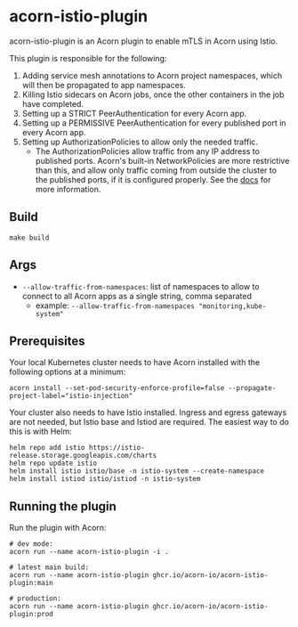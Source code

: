 # acorn-istio-plugin

acorn-istio-plugin is an Acorn plugin to enable mTLS in Acorn using Istio.

This plugin is responsible for the following:

1. Adding service mesh annotations to Acorn project namespaces, which will then be propagated to app namespaces.
2. Killing Istio sidecars on Acorn jobs, once the other containers in the job have completed.
3. Setting up a STRICT PeerAuthentication for every Acorn app.
4. Setting up a PERMISSIVE PeerAuthentication for every published port in every Acorn app.
5. Setting up AuthorizationPolicies to allow only the needed traffic.
   - The AuthorizationPolicies allow traffic from any IP address to published ports. Acorn's built-in NetworkPolicies are more restrictive than this, and allow only traffic coming from outside the cluster to the published ports, if it is configured properly. See the [docs](https://docs.acorn.io/next/installation/options#kubernetes-networkpolicies) for more information.

## Build

```shell
make build
```

## Args

- `--allow-traffic-from-namespaces`: list of namespaces to allow to connect to all Acorn apps as a single string, comma separated
  - example: `--allow-traffic-from-namespaces "monitoring,kube-system"`

## Prerequisites

Your local Kubernetes cluster needs to have Acorn installed with the following options at a minimum:

```shell
acorn install --set-pod-security-enforce-profile=false --propagate-project-label="istio-injection"
```

Your cluster also needs to have Istio installed. Ingress and egress gateways are not needed, but Istio base and Istiod are required. The easiest way to do this is with Helm:

```shell
helm repo add istio https://istio-release.storage.googleapis.com/charts
helm repo update istio
helm install istio istio/base -n istio-system --create-namespace
helm install istiod istio/istiod -n istio-system
```

## Running the plugin

Run the plugin with Acorn:

```shell
# dev mode:
acorn run --name acorn-istio-plugin -i .

# latest main build:
acorn run --name acorn-istio-plugin ghcr.io/acorn-io/acorn-istio-plugin:main

# production:
acorn run --name acorn-istio-plugin ghcr.io/acorn-io/acorn-istio-plugin:prod
```
